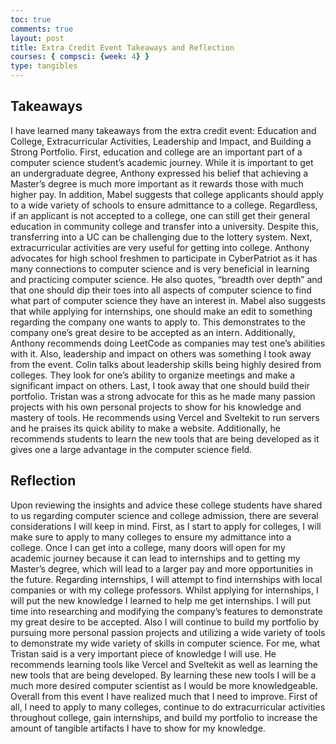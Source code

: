 ```yaml
---
toc: true
comments: true
layout: post
title: Extra Credit Event Takeaways and Reflection 
courses: { compsci: {week: 4} }
type: tangibles
---
```


## Takeaways
I have learned many takeaways from the extra credit event: Education and College, Extracurricular Activities, Leadership and Impact, and Building a Strong Portfolio. First, education and college are an important part of a computer science student’s academic journey. While it is important to get an undergraduate degree, Anthony expressed his belief that achieving a Master’s degree is much more important as it rewards those with much higher pay. In addition, Mabel suggests that college applicants should apply to a wide variety of schools to ensure admittance to a college. Regardless, if an applicant is not accepted to a college, one can still get their general education in community college and transfer into a university. Despite this, transferring into a UC can be challenging due to the lottery system. Next, extracurricular activities are very useful for getting into college. Anthony advocates for high school freshmen to participate in CyberPatriot as it has many connections to computer science and is very beneficial in learning and practicing computer science. He also quotes, “breadth over depth” and that one should dip their toes into all aspects of computer science to find what part of computer science they have an interest in. Mabel also suggests that while applying for internships, one should make an edit to something regarding the company one wants to apply to. This demonstrates to the company one’s great desire to be accepted as an intern. Additionally, Anthony recommends doing LeetCode as companies may test one’s abilities with it. Also, leadership and impact on others was something I took away from the event. Colin talks about leadership skills being highly desired from colleges. They look for one’s ability to organize meetings and make a significant impact on others. Last, I took away that one should build their portfolio. Tristan was a strong advocate for this as he made many passion projects with his own personal projects to show for his knowledge and mastery of tools. He recommends using Vercel and Sveltekit to run servers and he praises its quick ability to make a website. Additionally, he recommends students to learn the new tools that are being developed as it gives one a large advantage in the computer science field.

## Reflection
Upon reviewing the insights and advice these college students have shared to us regarding computer science and college admission, there are several considerations I will keep in mind. First, as I start to apply for colleges, I will make sure to apply to many colleges to ensure my admittance into a college. Once I can get into a college, many doors will open for my academic journey because it can lead to internships and to getting my Master’s degree, which will lead to a larger pay and more opportunities in the future. Regarding internships, I will attempt to find internships with local companies or with my college professors. Whilst applying for internships, I will put the new knowledge I learned to help me get internships. I will put time into researching and modifying the company’s features to demonstrate my great desire to be accepted. Also I will continue to build my portfolio by pursuing more personal passion projects and utilizing a wide variety of tools to demonstrate my wide variety of skills in computer science. For me, what Tristan said is a very important piece of knowledge I will use. He recommends learning tools like Vercel and Sveltekit as well as learning the new tools that are being developed. By learning these new tools I will be a much more desired computer scientist as I would be more knowledgeable. Overall from this event I have realized much that I need to improve. First of all, I need to apply to many colleges, continue to do extracurricular activities throughout college, gain internships, and build my portfolio to increase the amount of tangible artifacts I have to show for my knowledge.